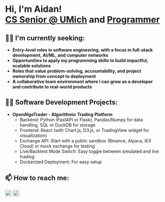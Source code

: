 <h1>Hi, I'm Aidan! <br/><a href="https://www.linkedin.com/in/aidan-barr/">CS Senior @ UMich</a> and <a href="https://github.com/aidanjbarr">Programmer</a>

<h2>👨‍💼 I'm currently seeking:</h2>

- <b>Entry-level roles in software engineering, with a focus in full-stack development, AI/ML, and computer networks</b>
- <b>Opportunities to apply my programming skills to build impactful, scalable solutions</b>
- <b>Roles that value problem-solving, accountability, and project ownership from concept to deployment</b>
- <b>A collaborative team environment where I can grow as a developer and contribute to real-world products</b>
 
<h2>👨‍💻 Software Development Projects:</h2>

- <b>OpenAlgoTrader - Algorithmic Trading Platform</b>
  - Backend: Python (FastAPI or Flask), Pandas/Numpy for data handling, SQL or DuckDB for storage
  - Frontend: React (with Chart.js, D3.js, or TradingView widget for visualization)
  - Exchange API: Start with a public sandbox (Binance, Alpaca, IEX Cloud) or mock exchange for testing
  - Live/Backtest Mode Switch: Easy toggle between simulated and live trading
  - Dockerized Deployment: For easy setup
 
<!--

- <b>Idea 1: Fantasy Football Trade Calculator</b>

- <b>Data Structures and Algorithms Practice (AlgoExpert)</b>
  - [Praciting DS & Algos in Python](https://github.com/joshmadakor1/Algorithms-Practice)
- <b>Full Stack Web App (React, NodeJS, Azure, and Machine Learning Components)</b>
  - [Image Analysis Middleware](https://github.com/joshmadakor1/4chan-Image-Analysis-Middleware-C964) <b><i>(Potentially NSFW)</b></i>
- <b>PowerShell</b>
  - [Windows EventLog: Failed RDP Logins Source IP to full GeoData Conversion](https://github.com/joshmadakor1/Sentinel-Lab)
  - [JWipe (Disk Wiping Utility)](https://github.com/joshmadakor1/Jwipe.PowerShell)
  - [Active Directory Bulk User Creation](https://github.com/joshmadakor1/AD_PS)
  - [FIM (File Integrity Monitor)](https://github.com/joshmadakor1/PowerShell-Integrity-FIM)
- <b>C# (.NET Desktop Applications)</b>
  - [Ransomware Proof of Concept (Encrypter)](https://github.com/joshmadakor1/EncrypterPOC)
  - [Ransomware Proof of Concept (Decrypter)](https://github.com/joshmadakor1/DecrypterPOC)
  - [Keylogger with Email Capability](https://github.com/joshmadakor1/Key-Logger-With-Email)
- <b>Python</b>
  - [Package Delivery Application (Datastructures and Algorithms Demo)](https://github.com/joshmadakor1/Package-Delivery-Pathfinding-Algorithm)
-->
  

<h2>📫 How to reach me:</h2>

[<img align="left" alt="AidanBarr | GMail" width="22px" src="https://cdn.jsdelivr.net/npm/simple-icons@v3/icons/gmail.svg" />][gmail]
[<img align="left" alt="AidanBarr | LinkedIn" width="22px" src="https://cdn.jsdelivr.net/npm/simple-icons@v3/icons/linkedin.svg" />][linkedin]

[gmail]: mailto:aidanjbarr@gmail.com
[linkedin]: https://linkedin.com/in/aidan-barr

<!--
**aidanjbarr/aidanjbarr** is a ✨ _special_ ✨ repository because its `README.md` (this file) appears on your GitHub profile.

Here are some ideas to get you started:

- 🔭 I’m currently working on ...
- 🌱 I’m currently learning ...
- 👯 I’m looking to collaborate on ...
- 🤔 I’m looking for help with ...
- 💬 Ask me about ...
- 📫 How to reach me: ...
- 😄 Pronouns: ...
- ⚡ Fun fact: ...
-->

